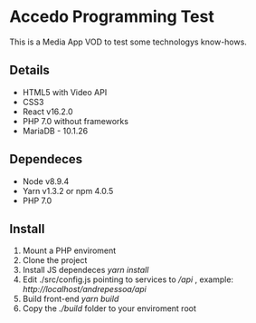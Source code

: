 # Accedo Programming Test

This is a Media App VOD to test some technologys know-hows.

## Details

* HTML5 with Video API
* CSS3
* React v16.2.0
* PHP 7.0 without frameworks
* MariaDB - 10.1.26

## Dependeces

* Node v8.9.4
* Yarn v1.3.2 or npm 4.0.5
* PHP 7.0

## Install

1. Mount a PHP enviroment
2. Clone the project
3. Install JS dependeces _yarn install_
4. Edit ./src/config.js pointing to services to _<your enviroment>/api_ , example: _http://localhost/andrepessoa/api_
5. Build front-end _yarn build_
6. Copy the _./build_ folder to your enviroment root

